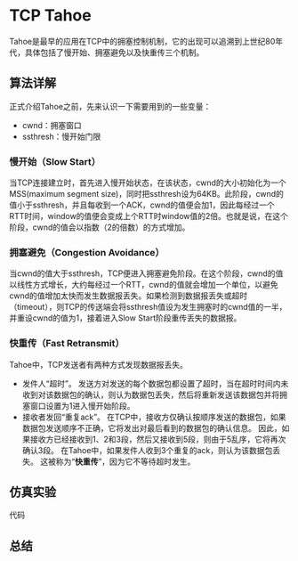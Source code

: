 # TCP Tahoe

Tahoe是最早的应用在TCP中的拥塞控制机制，它的出现可以追溯到上世纪80年代，具体包括了慢开始、拥塞避免以及快重传三个机制。

## 算法详解

正式介绍Tahoe之前，先来认识一下需要用到的一些变量：

* cwnd：拥塞窗口
* ssthresh：慢开始门限

### 慢开始（Slow Start）

当TCP连接建立时，首先进入慢开始状态，在该状态，cwnd的大小初始化为一个MSS(maximum segment size)，同时把ssthresh设为64KB。此阶段，cwnd的值小于ssthresh，并且每收到一个ACK，cwnd的值便会加1，因此每经过一个RTT时间，window的值便会变成上个RTT时window值的2倍。也就是说，在这个阶段，cwnd的值会以指数（2的倍数）的方式增加。

### 拥塞避免（Congestion Avoidance）

当cwnd的值大于ssthresh，TCP便进入拥塞避免阶段。在这个阶段，cwnd的值以线性方式增长，大约每经过一个RTT，cwnd的值就会增加一个单位，以避免cwnd的值增加太快而发生数据报丢失。如果检测到数据报丢失或超时（timeout），则TCP的传送端会将ssthresh值设为发生拥塞时的cwnd值的一半，并重设cwnd的值为1，接着进入Slow Start阶段重传丢失的数据报。

### 快重传（Fast Retransmit）

Tahoe中，TCP发送者有两种方式发现数据报丢失。

* 发件人“超时”。 发送方对发送的每个数据包都设置了超时，当在超时时间内未收到对该数据包的确认，则认为数据包丢失，然后将重新发送该数据包并将拥塞窗口设置为1进入慢开始阶段。
* 接收者发回“重复ack”。 在TCP中，接收方仅确认按顺序发送的数据包，如果数据包发送顺序不正确，它将发出对最后看到的数据包的确认信息。 因此，如果接收方已经接收到1、2和3段，然后又接收到5段，则由于5乱序，它将再次确认3段。 在Tahoe中，如果发件人收到3个重复的ack，则认为该数据包丢失。 这被称为“**快重传**”，因为它不等待超时发生。

## 仿真实验

代码

## 总结
